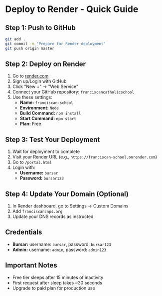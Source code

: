 # Deploy to Render - Quick Guide

## Step 1: Push to GitHub
```bash
git add .
git commit -m "Prepare for Render deployment"
git push origin master
```

## Step 2: Deploy on Render
1. Go to [render.com](https://render.com)
2. Sign up/Login with GitHub
3. Click "New +" → "Web Service"
4. Connect your GitHub repository: `franciscancatholicschool`
5. Use these settings:
   - **Name:** `franciscan-school`
   - **Environment:** `Node`
   - **Build Command:** `npm install`
   - **Start Command:** `npm start`
   - **Plan:** Free

## Step 3: Test Your Deployment
1. Wait for deployment to complete
2. Visit your Render URL (e.g., `https://franciscan-school.onrender.com`)
3. Go to `/portal.html`
4. Login with:
   - **Username:** `bursar`
   - **Password:** `bursar123`

## Step 4: Update Your Domain (Optional)
1. In Render dashboard, go to Settings → Custom Domains
2. Add `franciscancnps.org`
3. Update your DNS records as instructed

## Credentials
- **Bursar:** username: `bursar`, password: `bursar123`
- **Admin:** username: `admin`, password: `admin123`

## Important Notes
- Free tier sleeps after 15 minutes of inactivity
- First request after sleep takes ~30 seconds
- Upgrade to paid plan for production use